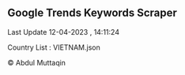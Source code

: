 

## Google Trends Keywords Scraper 
 
Last Update 12-04-2023 , 14:11:24

Country List :
VIETNAM.json



© Abdul Muttaqin 

